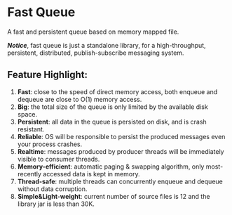 # Fast Queue


A fast and persistent queue based on memory mapped file.

***Notice***, fast queue is just a standalone library, for a high-throughput, persistent, distributed, publish-subscribe messaging system.

## Feature Highlight:
1. **Fast**: close to the speed of direct memory access, both enqueue and dequeue are close to O(1) memory access.
2. **Big**: the total size of the queue is only limited by the available disk space.
3. **Persistent**: all data in the queue is persisted on disk, and is crash resistant.
4. **Reliable**: OS will be responsible to persist the produced messages even your process crashes.
5. **Realtime**: messages produced by producer threads will be immediately visible to consumer threads.
6. **Memory-efficient**: automatic paging & swapping algorithm, only most-recently accessed data is kept in memory.
7. **Thread-safe**: multiple threads can concurrently enqueue and dequeue without data corruption.
8. **Simple&Light-weight**: current number of source files is 12 and the library jar is less than 30K.

